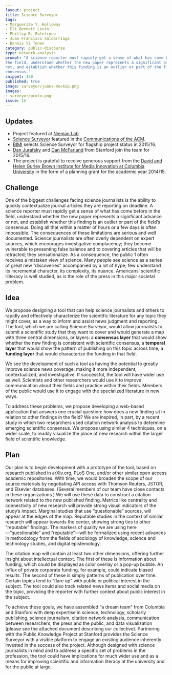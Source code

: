 ```yaml
---
layout: project
title: Science Surveyor
tags:
- Marguerite Y. Holloway
- Eli Bennett Levin
- Phillip R. Polefrone
- Juan Francisco Saldarriaga
- Dennis Yi Tenen
category: public-discourse
type: network analysis
prompt: "A science reporter must rapidly get a sense of what has come before in
the field, understand whether the new paper represents a significant advance or
not, and establish whether this finding is an outlier or part of the field’s
consensus."
snippet: 150
published: true
image: surveyor/juans-mockup.png
images:
- surveyor/proto.png
issue: 15
---
```


## Updates

- Project featured at [Nieman
Lab](http://www.niemanlab.org/2015/10/a-group-of-researchers-is-trying-to-help-science-journalists-parse-academic-articles-on-deadline/)
- [Science
  Surveyor](http://xpmethod.plaintext.in/public-discourse/surveyor.html)
featured in the [Communications of the
ACM](http://cacm.acm.org/magazines/2015/5/186011-putting-the-data-science-into-journalism/fulltext).
- [BIMI](http://brown.columbia.edu/blog/201516_magic_grants_announced) selects
  Science Surveyor for flagship project status in 2015/16.
- [Dan Jurafsky](http://web.stanford.edu/~jurafsky/) and [Dan
  McFarland](https://ed.stanford.edu/faculty/mcfarland) from Stanford join the
team for 2015/16.
- The project is grateful to receive generous support from the [David and Helen
  Gurley Brown Institute for Media Innovation at Columbia
University](http://brown.columbia.edu/magic/science_surveyor) in the form of a
planning grant for the academic year 2014/15.

## Challenge

One of the biggest challenges facing science journalists is the ability to
quickly contextualize journal articles they are reporting on deadline. A
science reporter must rapidly get a sense of what has come before in the field,
understand whether the new paper represents a significant advance or not, and
establish whether this finding is an outlier or part of the field’s consensus.
Doing all that within a matter of hours or a few days is often impossible. The
consequences of these limitations are serious and well documented. Science
journalists are often overly dependent on expert sources, which encourages
investigative complacency; they become vulnerable to presenting false balance
and to covering articles that will be retracted; they sensationalize. As a
consequence, the public 1 often receives a mistaken view of science. Many
people see science as a series of great new “discoveries” accompanied by a lot
of hype; few understand its incremental character, its complexity, its nuance.
Americans’ scientific illiteracy is well studied, as is the role of the press
in this major societal problem.

## Idea

We propose designing a tool that can help science journalists and others to
rapidly and effectively characterize the scientific literature for any topic
they might cover, as a way to inform and assist news judgment and reporting.
The tool, which we are calling Science Surveyor, would allow journalists to
submit a scientific study that they want to cover and would generate a map with
three central dimensions, or layers: a **consensus layer** that would show
whether the new finding is consistent with scientific consensus, a **temporal
layer** that would show the pattern of publishing on this topic across time, a
**funding layer** that would characterize the funding in that field.

We see the development of such a tool as having the potential to greatly
improve science news coverage, making it more independent, contextualized, and
investigative. If successful, the tool will have wider use as well. Scientists
and other researchers would use it to improve communication about their fields
and practice within their fields. Members of the public would use it to engage
with the specialized literature in new ways.

To address these problems, we propose developing a web-based application that
answers one crucial question: how does a new finding sit in relation to other
findings in the field? We are inspired, in part, by a recent study in which two
researchers used citation network analysis to determine emerging scientific
consensus. We propose using similar 4 techniques, on a wider scale, to readily
visualize the place of new research within the larger field of scientific
knowledge.

## Plan

Our plan is to begin development with a prototype of the tool, based on
research published in arXiv.org, PLoS One, and/or other similar open access
academic repositories. With time, we would broaden the scope of our source
materials by negotiating API access with Thomson Reuters, JSTOR, and Elsevier
databases. (Several members of our team have close contacts in these
organizations.) We will use these data to construct a citation network related
to the new published finding. Metrics like centrality and connectivity of new
research will provide strong visual indicators of the study’s impact. Marginal
studies that use “questionable” sources, will appear at the edges of the map.
Reputable studies in the context of similar research will appear towards the
center, showing strong ties to other “reputable” findings. The markers of
quality we are using here—”questionable” and “reputable”—will be formalized
using recent advances in methodology from the fields of sociology of knowledge,
science and technology studies, and digital epistemology.

The citation map will contain at least two other dimensions, offering further
insight about intellectual context. The first of these is information about
funding, which could be displayed as color overlay or a pop-up bubble. An
influx of private corporate funding, for example, could indicate biased
results. The second of these is simply patterns of publication over time.
Certain topics tend to “flare up” with public or political interest in the
subject. The tool could also track related news items and social media on the
topic, providing the reporter with further context about public interest in the
subject.

To achieve these goals, we have assembled “a dream team” from Columbia and
Stanford with deep expertise in science, technology, scholarly publishing,
science journalism, citation network analysis, communication between
researchers, the press and the public, and data visualization (please see the
attached document describing our collective). Partnering with the Public
Knowledge Project at Stanford provides the Science Surveyor with a visible
platform to engage an existing audience inherently invested in the success of
the project. Although designed with science journalists in mind and to address
a specific set of problems in the profession, the tool could have implications
for much wider use and as a means for improving scientific and information
literacy at the university and for the public at large.
